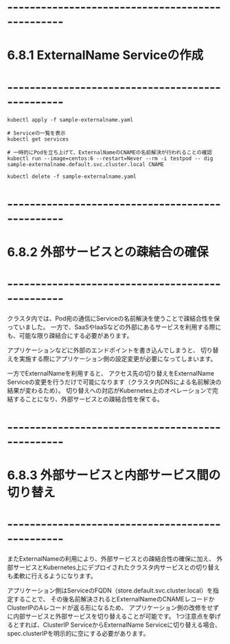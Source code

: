 # ------------------------------------------------
# 6.8.1 ExternalName Serviceの作成
# ------------------------------------------------
```kubectl
kubectl apply -f sample-externalname.yaml

# Serviceの一覧を表示
kubectl get services

# 一時的にPodを立ち上げて、ExternalNameのCNAMEの名前解決が行われることの確認
kubectl run --image=centos:6 --restart=Never --rm -i testpod -- dig sample-externalname.default.svc.cluster.local CNAME

kubectl delete -f sample-externalname.yaml
```

# ------------------------------------------------
# 6.8.2 外部サービスとの疎結合の確保
# ------------------------------------------------
クラスタ内では、Pod宛の通信にServiceの名前解決を使うことで疎結合性を保っていました。
一方で、SaaSやIaaSなどの外部にあるサービスを利用する際にも、可能な限り疎結合にする必要があります。

アプリケーションなどに外部のエンドポイントを書き込んでしまうと、
切り替えを実施する際にアプリケーション側の設定変更が必要になってしまいます。

一方でExternalNameを利用すると、
アクセス先の切り替えをExternalName Serviceの変更を行うだけで可能になります（クラスタ内DNSによる名前解決の結果が変わるため）。
切り替えへの対応がKubernetes上のオペレーションで完結することになり、外部サービスとの疎結合性を保てる。

# ------------------------------------------------
# 6.8.3 外部サービスと内部サービス間の切り替え
# ------------------------------------------------
またExternalNameの利用により、外部サービスとの疎結合性の確保に加え、
外部サービスとKubernetes上にデプロイされたクラスタ内サービスとの切り替えも柔軟に行えるようになります。

アプリケーション側はServiceのFQDN（store.default.svc.cluster.local）を指定することで、
その後名前解決されるとExternalNameのCNAMEレコードかClusterIPのAレコードが返る形になるため、
アプリケーション側の改修をせずに内部サービスと外部サービスを切り替えることが可能です。
1つ注意点を挙げるとすれば、ClusterIP ServiceからExternalName Serviceに切り替える場合、spec.clusterIPを明示的に空にする必要があります。

